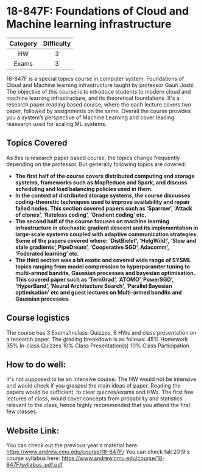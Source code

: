# 18-847F: Foundations of Cloud and Machine learning infrastructure

| Category | Difficulty |
|:-:       | :-:        |
| HW       | 3          |
| Exams    | 3          |

18-847F is a special topics course in computer system: Foundations of Cloud and Machine learning infrastructure taught by professor Gauri Joshi. The objective of this course is to introduce students to modern cloud and machine learning infrastructure, and its theoretical foundations. It's a research paper reading based course, where the each lecture covers two paper, followed by assignments on the same. Overall the course provides you a system’s perspective of Machine Learning and cover leading reasearch used for scaling ML systems.

## Topics Covered
As this is research paper based course, the topics change frequently depending on the professor. But generally following topics are covered:

- **The first half of the course covers distributed computing and storage systems, frameworks such as MapReduce and Spark, and discuss scheduling and load balancing policies used in them.**
- **In the context of distributed storage systems, the course discusses coding-theoretic techniques used to improve availability and repair failed nodes. This section covered papers such as ‘Sparrow’, ‘Attack of clones’, ‘Rateless coding’, ‘Gradient coding’ etc.**
- **The second half of the course focuses on machine learning infrastructure in stochastic gradient descent and its implementation in large-scale systems coupled with adaptive communication strategies. Some of the papers covered where: ‘DistBielef’, ‘HolgWild!’, ‘Slow and stale gradients’, PipeDream’, ‘Cooperative SGD’, Adacomm’, ‘Federated learning’ etc.** 
- **The third section was a bit exotic and covered wide range of SYSML topics ranging from model compression to hyperparamter tuning to multi-armed bandits, Gaussian processes and bayesian optimisation. This covered paper such as ‘TernGrad’, ‘ATOMO’, PowerSGD’, ‘HyperBand’, ‘Neural Architecture Search’, ‘Parallel Bayesian optimisation’ etc and guest lectures on Multi-armed bandits and Gaussian processes.**

## Course logistics
The course has 3 Exams/Inclass-Quizzes, 6 HWs and class presentation on a research paper. The grading breakdown is as follows:
45% Homework
35% In-class Quizzes
10% Class Presentation(s)
10% Class Participation

## How to do well:
It's not supposed to be an intensive course. The HW would not be intensive and would check if you grasped the main ideas of paper. Reading the papers would be sufficient, to clear quizzes/exams and HWs. The first few lectures of class, would cover concepts from probability and statistics relevant to the class, hence highly recommended that you attend the first few classes.

## Website Link:
You can check out the previous year's material here: https://www.andrew.cmu.edu/course/18-847F/
You can check fall 2019's course syllabus here: https://www.andrew.cmu.edu/course/18-847F/syllabus_pdf.pdf


